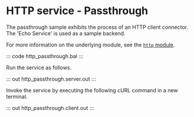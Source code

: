 # HTTP service - Passthrough

The passthrough sample exhibits the process of an HTTP client connector. The 'Echo Service' is used as a sample backend.

For more information on the underlying module,  see the [`http` module](https://lib.ballerina.io/ballerina/http/latest/).

::: code http_passthrough.bal :::

Run the service as follows.

::: out http_passthrough.server.out :::

Invoke the service by executing the following cURL command in a new terminal.

::: out http_passthrough.client.out :::
